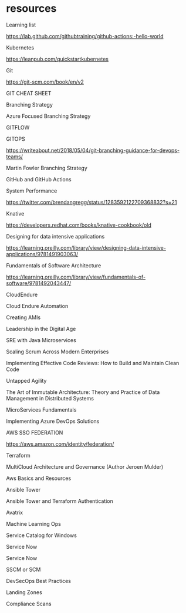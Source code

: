 # resources


 

Learning list 

 

https://lab.github.com/githubtraining/github-actions:-hello-world 

 

Kubernetes 

https://leanpub.com/quickstartkubernetes 

 

Git 

https://git-scm.com/book/en/v2 

 

GIT CHEAT SHEET 

 

Branching Strategy  

Azure Focused Branching Strategy 

 

GITFLOW 

 

GITOPS 

 

https://writeabout.net/2018/05/04/git-branching-guidance-for-devops-teams/ 

 

Martin Fowler Branching Strategy 

 

GitHub and GitHub Actions 

 

System Performance  

https://twitter.com/brendangregg/status/1283592122709368832?s=21 

 

Knative 

https://developers.redhat.com/books/knative-cookbook/old 

 

 Designing for data intensive applications 

https://learning.oreilly.com/library/view/designing-data-intensive-applications/9781491903063/ 

 

Fundamentals of Software Architecture  

https://learning.oreilly.com/library/view/fundamentals-of-software/9781492043447/ 

 

CloudEndure 

Cloud Endure Automation 

 

 

Creating AMIs 

 

Leadership in the Digital Age 

 

SRE with Java Microservices 

 

Scaling Scrum Across Modern Enterprises 

 

Implementing Effective Code Reviews: How to Build and Maintain Clean Code 

 

Untapped Agility 

 

The Art of Immutable Architecture: Theory and Practice of Data Management in Distributed Systems 

 

MicroServices Fundamentals 

 

Implementing Azure DevOps Solutions 

 

AWS SSO FEDERATION 

 

https://aws.amazon.com/identity/federation/ 

 

Terraform 

 

MultiCloud Architecture and Governance (Author Jeroen Mulder) 

 

 

 

Aws Basics and Resources 

 

 

Ansible Tower 

 

 

Ansible Tower and Terraform Authentication 

 

 

Avatrix  

 

Machine Learning Ops 

 

 

Service Catalog for Windows 

 

 

Service Now  

Service Now  
 

SSCM or SCM 

 

DevSecOps Best Practices 

 

Landing Zones 

 

Compliance Scans 

 


 

 

 

 

 

 

 
